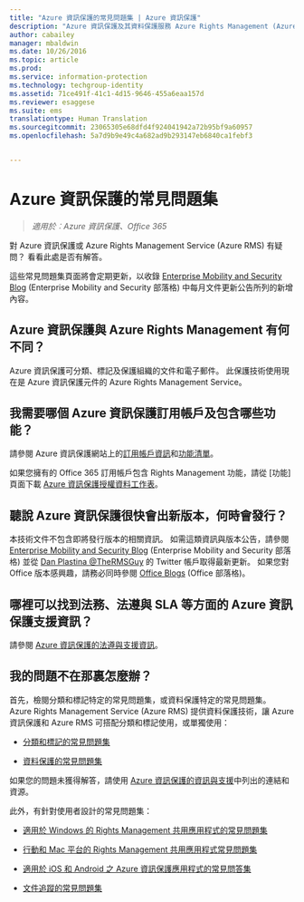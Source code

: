 ```yaml
---
title: "Azure 資訊保護的常見問題集 | Azure 資訊保護"
description: "Azure 資訊保護及其資料保護服務 Azure Rights Management (Azure RMS) 的一些常見問題集。"
author: cabailey
manager: mbaldwin
ms.date: 10/26/2016
ms.topic: article
ms.prod: 
ms.service: information-protection
ms.technology: techgroup-identity
ms.assetid: 71ce491f-41c1-4d15-9646-455a6eaa157d
ms.reviewer: esaggese
ms.suite: ems
translationtype: Human Translation
ms.sourcegitcommit: 23065305e68dfd4f924041942a72b95bf9a60957
ms.openlocfilehash: 5a7d9b9e49c4a682ad9b293147eb6840ca1febf3


---
```


# Azure 資訊保護的常見問題集

>*適用於︰Azure 資訊保護、Office 365*

對 Azure 資訊保護或 Azure Rights Management Service (Azure RMS) 有疑問？ 看看此處是否有解答。

這些常見問題集頁面將會定期更新，以收錄 [Enterprise Mobility and Security Blog](https://blogs.technet.microsoft.com/enterprisemobility/?product=azure-information-protection,azure-rights-management-services) (Enterprise Mobility and Security 部落格) 中每月文件更新公告所列的新增內容。

## Azure 資訊保護與 Azure Rights Management 有何不同？

Azure 資訊保護可分類、標記及保護組織的文件和電子郵件。 此保護技術使用現在是 Azure 資訊保護元件的 Azure Rights Management Service。

## 我需要哪個 Azure 資訊保護訂用帳戶及包含哪些功能？
請參閱 Azure 資訊保護網站上的[訂用帳戶資訊](https://www.microsoft.com/en-us/cloud-platform/azure-information-protection-pricing)和[功能清單](https://www.microsoft.com/en-us/cloud-platform/azure-information-protection-features)。 

如果您擁有的 Office 365 訂用帳戶包含 Rights Management 功能，請從 [功能] 頁面下載 [Azure 資訊保護授權資料工作表](http://download.microsoft.com/download/E/C/F/ECF42E71-4EC0-48FF-AA00-577AC14D5B5C/Azure_Information_Protection_licensing_datasheet_EN-US.pdf)。

## 聽說 Azure 資訊保護很快會出新版本，何時會發行？

本技術文件不包含即將發行版本的相關資訊。 如需這類資訊與版本公告，請參閱 [Enterprise Mobility and Security Blog](https://blogs.technet.microsoft.com/enterprisemobility/?product=azure-information-protection,azure-rights-management-services) (Enterprise Mobility and Security 部落格) 並從 [Dan Plastina @TheRMSGuy](https://twitter.com/TheRMSGuy) 的 Twitter 帳戶取得最新更新。 如果您對 Office 版本感興趣，請務必同時參閱 [Office Blogs](https://blogs.office.com/) (Office 部落格)。

## 哪裡可以找到法務、法遵與 SLA 等方面的 Azure 資訊保護支援資訊？

請參閱 [Azure 資訊保護的法遵與支援資訊](../understand-explore/compliance.md)。

## 我的問題不在那裏怎麼辦？

首先，檢閱分類和標記特定的常見問題集，或資料保護特定的常見問題集。 Azure Rights Management Service (Azure RMS) 提供資料保護技術，讓 Azure 資訊保護和 Azure RMS 可搭配分類和標記使用，或單獨使用： 

- [分類和標記的常見問題集](faqs-infoprotect.md)

- [資料保護的常見問題集](faqs-rms.md)

如果您的問題未獲得解答，請使用 [Azure 資訊保護的資訊與支援](information-support.md)中列出的連結和資源。

此外，有針對使用者設計的常見問題集：

-   [適用於 Windows 的 Rights Management 共用應用程式的常見問題集](https://technet.microsoft.com/dn467883)

-   [行動和 Mac 平台的 Rights Management 共用應用程式常見問題集](https://technet.microsoft.com/dn451248)

- [適用於 iOS 和 Android 之 Azure 資訊保護應用程式的常見問答集](../rms-client/mobile-app-faq.md)

-   [文件追蹤的常見問題集](http://go.microsoft.com/fwlink/?LinkId=523977)





<!--HONumber=Oct16_HO4-->


